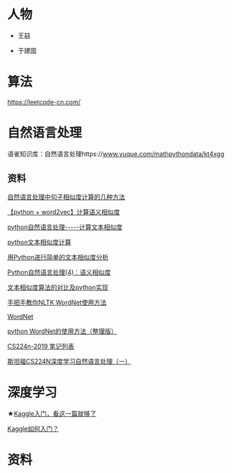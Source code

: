 # 人物

- 王喆

- 于建国



# 算法

https://leetcode-cn.com/



# 自然语言处理

语雀知识库：自然语言处理https://www.yuque.com/mathpythondata/kt4xgg



## 资料

[自然语言处理中句子相似度计算的几种方法](https://cloud.tencent.com/developer/article/1145941)

[【python + word2vec】计算语义相似度](https://blog.csdn.net/qq_25264951/article/details/73917635)

[python自然语言处理-----计算文本相似度](https://blog.csdn.net/yyq675886993/article/details/75035760)

[python文本相似度计算](https://www.jianshu.com/p/edf666d3995f)

[用Python进行简单的文本相似度分析](https://blog.csdn.net/xiexf189/article/details/79092629)

[Python自然语言处理(4)：语义相似度](https://blog.csdn.net/sinat_22581761/article/details/78596064)

[文本相似度算法的对比及python实现](https://blog.csdn.net/qq_42280510/article/details/102857696)

[手把手教你NLTK WordNet使用方法](https://www.cnblogs.com/Xiaoyan-Li/p/13477253.html)

[WordNet](https://www.jianshu.com/p/78a101b806c0)

[python WordNet的使用方法（整理版）](https://blog.csdn.net/King_John/article/details/80252594)

[CS224n-2019 笔记列表](https://zhuanlan.zhihu.com/p/68502016)

[斯坦福CS224N深度学习自然语言处理（一）](https://zhuanlan.zhihu.com/p/26259699)



# 深度学习

★[Kaggle入门，看这一篇就够了](https://zhuanlan.zhihu.com/p/25686876)

[Kaggle如何入门？](https://www.zhihu.com/question/23987009)



# 资料


